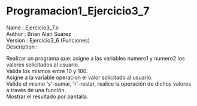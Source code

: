 # Programacion1_Ejercicio3_7


 Name        : Ejercicio3_7.c
 <br>Author      : Brian Alan Suarez
 <br>Version     : Ejercicio3_6 (Funciones)
 <br>Description :

Realizar un programa que: asigne a las variables numero1 y numero2
los valores solicitados al usuario.<br>Valide los mismos entre 10 y 100.<br>Asigne a la
variable operacion el valor solicitado al usuario.<br>Valide el mismo 's'-sumar, 'r'-restar,
realice la operación de dichos valores a través de una función.<br>Mostrar el resultado
por pantalla.
